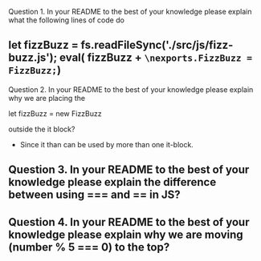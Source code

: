Question 1. In your README to the best of your knowledge please explain what the following lines of code do

let  fizzBuzz = fs.readFileSync('./src/js/fizz-buzz.js');
eval( fizzBuzz + `\nexports.FizzBuzz = FizzBuzz;`)
- 


Question 2. In your README to the best of your knowledge please explain why we are placing the

let fizzBuzz = new FizzBuzz

outside the it block?
- Since it than can be used by more than one it-block.


Question 3. In your README to the best of your knowledge please explain the difference between using === and == in JS?
- 


Question 4. In your README to the best of your knowledge please explain why we are moving (number % 5 === 0) to the top?
- 